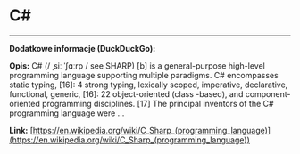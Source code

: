 # C#

---

**Dodatkowe informacje (DuckDuckGo):**

**Opis:** C# (/ ˌsiː ˈʃɑːrp / see SHARP) [b] is a general-purpose high-level programming language supporting multiple paradigms. C# encompasses static typing, [16]: 4 strong typing, lexically scoped, imperative, declarative, functional, generic, [16]: 22 object-oriented (class -based), and component-oriented programming disciplines. [17] The principal inventors of the C# programming language were ...

**Link:** [https://en.wikipedia.org/wiki/C_Sharp_(programming_language)](https://en.wikipedia.org/wiki/C_Sharp_(programming_language))

